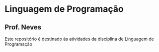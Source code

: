 # Linguagem de Programação
## Prof. Neves
Este repositório é destinado às atividades da disciplina de Linguagem de Programação
